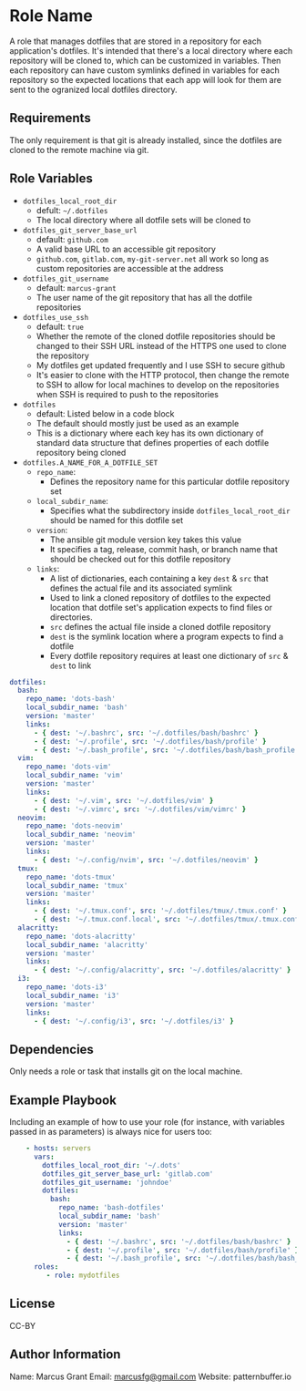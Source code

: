 Role Name
=========

A role that manages dotfiles that are stored in a repository for each application's dotfiles. It's intended that there's a local directory where each repository will be cloned to, which can be customized in variables. Then each repository can have custom symlinks defined in variables for each repository so the expected locations that each app will look for them are sent to the ogranized local dotfiles directory.

Requirements
------------

The only requirement is that git is already installed, since the dotfiles are cloned to the remote machine via git.

Role Variables
--------------


- `dotfiles_local_root_dir`
  - defult: `~/.dotfiles`
  - The local directory where all dotfile sets will be cloned to
- `dotfiles_git_server_base_url`
  - default: `github.com`
  - A valid base URL to an accessible git repository
  - `github.com`, `gitlab.com`, `my-git-server.net` all work so long as custom repositories are accessible at the address
- `dotfiles_git_username`
  - default: `marcus-grant`
  - The user name of the git repository that has all the dotfile repositories
- `dotfiles_use_ssh`
  - default: `true`
  - Whether the remote of the cloned dotfile repositories should be changed to their SSH URL instead of the HTTPS one used to clone the repository
  - My dotfiles get updated frequently and I use SSH to secure github
  - It's easier to clone with the HTTP protocol, then change the remote to SSH to allow for local machines to develop on the repositories when SSH is required to push to the repositories
- `dotfiles`
  - default: Listed below in a code block
  - The default should mostly just be used as an example
  - This is a dictionary where each key has its own dictionary of standard data structure that defines properties of each dotfile repository being cloned
- `dotfiles.A_NAME_FOR_A_DOTFILE_SET`
  - `repo_name`:
    - Defines the repository name for this particular dotfile repository set
  - `local_subdir_name`:
    - Specifies what the subdirectory inside `dotfiles_local_root_dir` should be named for this dotfile set
  - `version`:
    - The ansible git module version key takes this value
    - It specifies a tag, release, commit hash, or branch name that should be checked out for this dotfile repository
  - `links`:
    - A list of dictionaries, each containing a key `dest` & `src` that defines the actual file and its associated symlink
    - Used to link a cloned repository of dotfiles to the expected location that dotfile set's application expects to find files or directories.
    - `src` defines the actual file inside a cloned dotfile repository
    - `dest` is the symlink location where a program expects to find a dotfile
    - Every dotfile repository requires at least one dictionary of `src` & `dest` to link

```yaml
dotfiles:
  bash:
    repo_name: 'dots-bash'
    local_subdir_name: 'bash'
    version: 'master'
    links:
      - { dest: '~/.bashrc', src: '~/.dotfiles/bash/bashrc' }
      - { dest: '~/.profile', src: '~/.dotfiles/bash/profile' }
      - { dest: '~/.bash_profile', src: '~/.dotfiles/bash/bash_profile' }
  vim:
    repo_name: 'dots-vim'
    local_subdir_name: 'vim'
    version: 'master'
    links:
      - { dest: '~/.vim', src: '~/.dotfiles/vim' }
      - { dest: '~/.vimrc', src: '~/.dotfiles/vim/vimrc' }
  neovim:
    repo_name: 'dots-neovim'
    local_subdir_name: 'neovim'
    version: 'master'
    links:
      - { dest: '~/.config/nvim', src: '~/.dotfiles/neovim' }
  tmux:
    repo_name: 'dots-tmux'
    local_subdir_name: 'tmux'
    version: 'master'
    links:
      - { dest: '~/.tmux.conf', src: '~/.dotfiles/tmux/.tmux.conf' }
      - { dest: '~/.tmux.conf.local', src: '~/.dotfiles/tmux/.tmux.conf.local' }
  alacritty:
    repo_name: 'dots-alacritty'
    local_subdir_name: 'alacritty'
    version: 'master'
    links:
      - { dest: '~/.config/alacritty', src: '~/.dotfiles/alacritty' }
  i3:
    repo_name: 'dots-i3'
    local_subdir_name: 'i3'
    version: 'master'
    links:
      - { dest: '~/.config/i3', src: '~/.dotfiles/i3' }
```

Dependencies
------------

Only needs a role or task that installs git on the local machine.

Example Playbook
----------------

Including an example of how to use your role (for instance, with variables
passed in as parameters) is always nice for users too:

```yaml
    - hosts: servers
      vars:
        dotfiles_local_root_dir: '~/.dots'
        dotfiles_git_server_base_url: 'gitlab.com'
        dotfiles_git_username: 'johndoe'
        dotfiles:
          bash:
            repo_name: 'bash-dotfiles'
            local_subdir_name: 'bash'
            version: 'master'
            links:
              - { dest: '~/.bashrc', src: '~/.dotfiles/bash/bashrc' }
              - { dest: '~/.profile', src: '~/.dotfiles/bash/profile' }
              - { dest: '~/.bash_profile', src: '~/.dotfiles/bash/bash_profile' }
      roles:
         - role: mydotfiles
```

License
-------

CC-BY

Author Information
------------------

Name: Marcus Grant
Email: marcusfg@gmail.com
Website: patternbuffer.io
